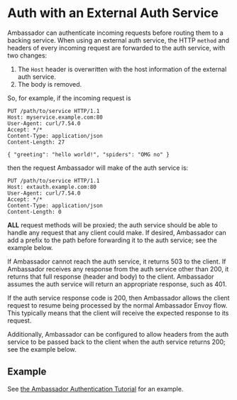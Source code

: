 # Auth with an External Auth Service

Ambassador can authenticate incoming requests before routing them to a backing service. When using an external auth service, the HTTP `method` and headers of every incoming request are forwarded to the auth service, with two changes:

1. The `Host` header is overwritten with the host information of the external auth service.
2. The body is removed.

So, for example, if the incoming request is 

```
PUT /path/to/service HTTP/1.1
Host: myservice.example.com:80
User-Agent: curl/7.54.0
Accept: */*
Content-Type: application/json
Content-Length: 27

{ "greeting": "hello world!", "spiders": "OMG no" }
```

then the request Ambassador will make of the auth service is:

```
PUT /path/to/service HTTP/1.1
Host: extauth.example.com:80
User-Agent: curl/7.54.0
Accept: */*
Content-Type: application/json
Content-Length: 0
```

**ALL** request methods will be proxied; the auth service should be able to handle any request that any client could make. If desired, Ambassador can add a prefix to the path before forwarding it to the auth service; see the example below.

If Ambassador cannot reach the auth service, it returns 503 to the client. If Ambassador receives any response from the auth service other than 200, it returns that full response (header and body) to the client. Ambassador assumes the auth service will return an appropriate response, such as 401.

If the auth service response code is 200, then Ambassador allows the client request to resume being processed by the normal Ambassador Envoy flow. This typically means that the client will receive the expected response to its request.

Additionally, Ambassador can be configured to allow headers from the auth service to be passed back to the client when the auth service returns 200; see the example below.

## Example

See [the Ambassador Authentication Tutorial](../user-guide/auth-tutorial.md) for an example.
